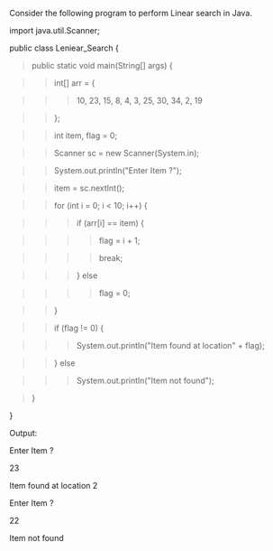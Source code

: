 Consider the following program to perform Linear search in Java.

import java.util.Scanner;

public class Leniear_Search {

> public static void main(String\[\] args) {

> > int\[\] arr = {

> > > 10, 23, 15, 8, 4, 3, 25, 30, 34, 2, 19

> > };

> > int item, flag = 0;

> > Scanner sc = new Scanner(System.in);

> > System.out.println(\"Enter Item ?\");

> > item = sc.nextInt();

> > for (int i = 0; i \< 10; i++) {

> > > if (arr\[i\] == item) {

> > > > flag = i + 1;

> > > > break;

> > > } else

> > > > flag = 0;

> > }

> > if (flag != 0) {

> > > System.out.println(\"Item found at location\" + flag);

> > } else

> > > System.out.println(\"Item not found\");

> }

}

Output:

Enter Item ?

23

Item found at location 2

Enter Item ?

22

Item not found
